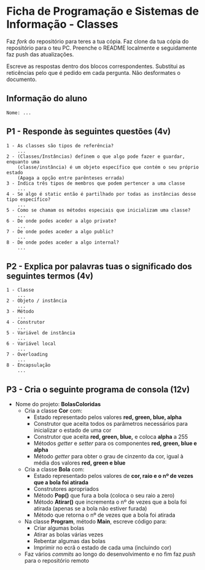 # Ficha de Programação e Sistemas de Informação - Classes

Faz *fork* do repositório para teres a tua cópia.
Faz clone da tua cópia do repositório para o teu PC.
Preenche o README localmente e seguidamente faz push das atualizações.

Escreve as respostas dentro dos blocos correspondentes. Substitui as reticências pelo que é pedido em cada pergunta. Não desformates o documento.

## Informação do aluno

    Nome: ...

## P1 - Responde às seguintes questões (4v)

    1 - As classes são tipos de referência? 
        ...
    2 - (Classes/Instâncias) definem o que algo pode fazer e guardar, enquanto uma
        (classe/instância) é um objeto específico que contém o seu próprio estado 
        (Apaga a opção entre parênteses errada)
    3 - Indica três tipos de membros que podem pertencer a uma classe 
        ...
    4 - Se algo é static então é partilhado por todas as instâncias desse tipo específico? 
        ...
    5 - Como se chamam os métodos especiais que inicializam uma classe? 
        ...
    6 - De onde podes aceder a algo private? 
        ...
    7 - De onde podes aceder a algo public? 
        ... 
    8 - De onde podes aceder a algo internal? 
        ...

## P2 - Explica por palavras tuas o significado dos seguintes termos (4v)

    1 - Classe
        ...
    2 - Objeto / instância
        ...
    3 - Método
        ...
    4 - Construtor
        ...
    5 - Variável de instância
        ...
    6 - Variável local
        ...
    7 - Overloading
        ...
    8 - Encapsulação
        ...

## P3 - Cria o seguinte programa de consola (12v)

- Nome do projeto: **BolasColoridas**
  - Cria a classe **Cor** com:
    - Estado representado pelos valores **red, green, blue, alpha**
    - Construtor que aceita todos os parâmetros necessários para inicializar o estado de uma cor
    - Construtor que aceita **red, green, blue,** e coloca **alpha** a 255
    - Métodos *getter* e *setter* para os componentes **red, green, blue e alpha**
    - Método *getter* para obter o grau de cinzento da cor, igual à média dos valores **red, green e blue**
  - Cria a classe **Bola** com:
    - Estado representado pelos valores de **cor, raio e o nº de vezes que a bola foi atirada**
    - Construtores apropriados
    - Método **Pop()** que fura a bola (coloca o seu raio a zero)
    - Método **Atirar()** que incrementa o nº de vezes que a bola foi atirada (apenas se a bola não estiver furada)
    - Método que retorna o nº de vezes que a bola foi atirada
  - Na classe **Program**, método **Main**, escreve código para:
    - Criar algumas bolas
    - Atirar as bolas várias vezes
    - Rebentar algumas das bolas
    - Imprimir no ecrã o estado de cada uma (incluindo cor)
  - Faz vários *commits* ao longo do desenvolvimento e no fim faz *push* para o repositório remoto
